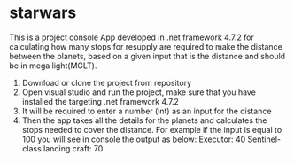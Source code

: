 # starwars
This is a project console App developed in .net framework 4.7.2 for calculating how many stops for resupply are required to make the distance between the planets, based on a given input that is the distance and should be in mega light(MGLT).
1. Download or clone the project from repository
2. Open visual studio and run the project, make sure that you have installed the targeting .net framework 4.7.2
3. It will be required to enter a number (int) as an input for the distance
4. Then the app takes all the details for the planets and calculates the stops needed to cover the distance.
  For example if the input is equal to 100 you will see in console the output as below:
   Executor: 40
   Sentinel-class landing craft: 70
   
